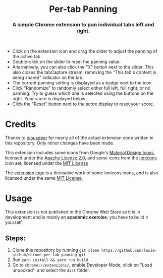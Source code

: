 <center>
  <h1 align="center">Per-tab Panning</h1>
  <h3 align="center">A simple Chrome extension to pan individual tabs left and right.</h3>
</center><br>

* Click on the extension icon and drag the slider to adjust the panning
  of the active tab.
* Double-click on the slider to reset the panning value.
* Alternatively, you can also click the "X" button next to the slider.
  This also closes the tabCapture stream, removing the "This tab's
  content is being shared" indicator on the tab.
* The current panning setting is displayed as a badge next to the icon.
* Click "Randomize" to randomly select either full left, full right, or
  no panning. Try to guess which one is selected using the buttons on
  the right. Your score is displayed below.
* Click the "Reset" button next to the score display to reset your
  score.

# Credits
Thanks to [piousdeer](https://github.com/piousdeer/chrome-volume-manager)
for nearly all of the actual extension code written in this repository.
Only minor changes have been made.

This extension includes some icons from Google's
[Material Design Icons](https://github.com/google/material-design-icons),
licensed under the [Apache License 2.0](static/icons/Material_Icons.LICENSE),
and some icons from the [Ionicons](https://ionic.io/ionicons) icon set,
licensed under the [MIT License](static/icons/Ionicons.LICENSE)

The [extension logo](static/icons/logo_512.png) is a derivative work of
some Ionicons icons, and is also licensed under the same
[MIT License](static/icons/logo.LICENSE).

# Usage
This extension is not published in the Chrome Web Store as it is in
development and is mainly an **academic exercise**; you have to build
it yourself.

## Steps:
1. Clone this repository by running `git clone https://github.com/louie-github/chrome-per-tab-panning.git`
2. Run `yarn install && yarn run build`
3. Go to `chrome://extensions/`, enable Developer Mode, click on
   "Load unpacked", and select the `dist` folder.
